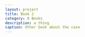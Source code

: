 ```yaml
---
layout: project
title: Book 2
category: 0 Books
description: a thing
caption: Other book about the case
---
```

